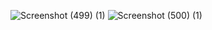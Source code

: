 ![Screenshot (499) (1)](https://user-images.githubusercontent.com/89895559/155830638-4be2d402-b4c9-4106-8844-6f786f782154.png)
![Screenshot (500) (1)](https://user-images.githubusercontent.com/89895559/155830639-b757c424-6149-4d06-b336-d8ce79b8a935.png)
